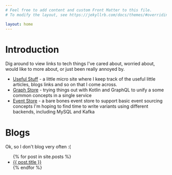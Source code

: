 ```yaml
---
# Feel free to add content and custom Front Matter to this file.
# To modify the layout, see https://jekyllrb.com/docs/themes/#overriding-theme-defaults

layout: home
---
```


# Introduction 

Dig around to view links to tech things I've cared about, 
worried about, would like to more about, or just been really 
annoyed by. 

* [Useful Stuff](https://ianmorgan.github.io/useful-stuff) - a little micro site where I keep track of the useful 
little articles, blogs links and so on that I come across.  
* [Graph Store](https://ianmorgan.github.io/graph-store/) - trying things out with Kotlin and GraphQL to unify a some 
common concepts in a single service
* [Event Store](https://ianmorgan.github.io/event-store/) - a bare bones event store to support basic event sourcing concepts 
I'm hoping to find time to write variants using different backends, including MySQL and Kafka 

<!--
* [Mircoservices](content/microservices) -
-->

# Blogs

Ok, so I don't blog very often :(

<ul>
  {% for post in site.posts %}
    <li>
      <a href="{{ post.url }}">{{ post.title }}</a>
    </li>
  {% endfor %}
</ul>